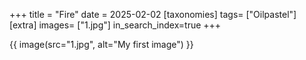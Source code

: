 +++
title = "Fire"
date = 2025-02-02
[taxonomies]
tags= ["Oilpastel"]
[extra]
images= ["1.jpg"]
in_search_index=true
+++


{{ image(src="1.jpg", alt="My first image") }}



